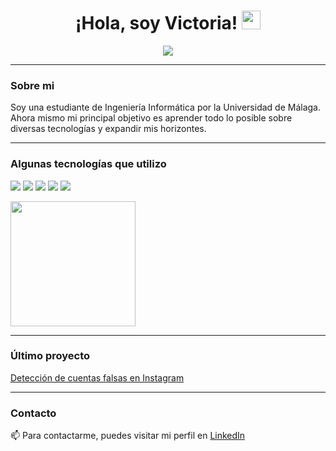 <h1 align="center">
  ¡Hola, soy Victoria!
  <img src="https://media.giphy.com/media/hvRJCLFzcasrR4ia7z/giphy.gif" width="30px"/>
</h1>

<div align="center">
  <img src="https://media.giphy.com/media/hpXdHPfFI5wTABdDx9/giphy.gif"/>
</div>

---

### Sobre mi
Soy una estudiante de Ingeniería Informática por la Universidad de Málaga. Ahora mismo mi principal objetivo es aprender todo lo posible sobre diversas tecnologías y expandir mis horizontes.

---

### Algunas tecnologías que utilizo

![](https://img.shields.io/badge/LaTeX-47A141?style=for-the-badge&logo=LaTeX&logoColor=white)
![](https://img.shields.io/badge/Python-FFD43B?style=for-the-badge&logo=python&logoColor=blue)
![](https://img.shields.io/badge/GIT-E44C30?style=for-the-badge&logo=git&logoColor=white)
![](https://img.shields.io/badge/MySQL-005C84?style=for-the-badge&logo=mysql&logoColor=white)
![](https://img.shields.io/badge/RStudio%20IDE-75AADB.svg?style=for-the-badge&logo=RStudio-IDE&logoColor=white)


<a align="center"><img height=200 align="center" src="https://github-readme-stats.vercel.app/api/top-langs?username=vigvega&layout=donut"/>
</a>

---

### Último proyecto
[Detección de cuentas falsas en Instagram](https://vigvega.github.io/book-lab/)

---

### Contacto

📫 Para contactarme, puedes visitar mi perfil en [LinkedIn](www.linkedin.com/in/victoria-garcia-vega)
<!--
**vigvega/vigvega** is a ✨ _special_ ✨ repository because its `README.md` (this file) appears on your GitHub profile.

Here are some ideas to get you started:

- 🔭 I’m currently working on ...
- 🌱 I’m currently learning ...
- 👯 I’m looking to collaborate on ...
- 🤔 I’m looking for help with ...
- 💬 Ask me about ...
- 📫 How to reach me: ...
- 😄 Pronouns: ...
- ⚡ Fun fact: ...
-->
